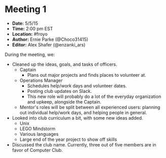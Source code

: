 # Meeting 1

 * **Date:** 5/5/15
 * **Time:** 2:00 pm EST
 * **Location:** #froyo
 * **Author:** Ernie Parke (@Choco31415)
 * **Editor:** Alex Shafer (@enzanki_ars)

During the meeting, we:
 * Cleaned up the ideas, goals, and tasks of officers.
   * Captain
     * Plans out major projects and finds places to volunteer at.
   * Operations Manager 
     * Schedules help/work days and volunteer dates.
     * Posting club updates on Slack.
     * This new role will probably do a lot of the everyday organization and upkeep, alongside the Captain.
   * Mentor's roles will be split between all experienced users: planning out individual help/work days, and helping people in general.
 * Looked into club curriculum a bit, with some new ideas added.
   * Unix
   * LEGO Mindstorm
   * Various languages
   * Large end of the year project to show off skills
 * Discussed the club name. Currently, three out of five members are in favor of Computer Club.
